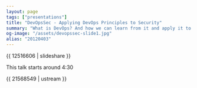 ```yaml
---
layout: page
tags: ["presentations"]
title: "DevOpsSec - Applying DevOps Principles to Security"
summary: "What is DevOps? And how we can learn from it and apply it to security? First presented at DevOpsDays Austin, Texas on April 3, 2012"
og-image: "/assets/devopssec-slide1.jpg"
alias: "20120403"
---
```


{{ 12516606 | slideshare }}

This talk starts around 4:30

{{ 21568549 | ustream }}
